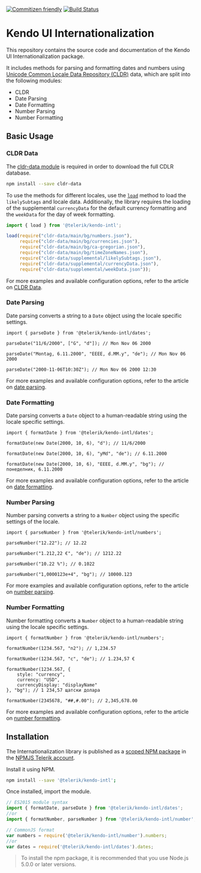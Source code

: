 [![Commitizen friendly](https://img.shields.io/badge/commitizen-friendly-brightgreen.svg)](http://commitizen.github.io/cz-cli/)
[![Build Status](https://travis-ci.com/telerik/kendo-intl.svg?token=3s7syPkx5EoKF4W54SVa&branch=master)](https://travis-ci.com/telerik/kendo-intl)

# Kendo UI Internationalization

This repository contains the source code and documentation of the Kendo UI Internationalization package.

It includes methods for parsing and formatting dates and numbers using [Unicode Common Locale Data Repository (CLDR)](http://cldr.unicode.org/) data, which are split into the following modules:

* CLDR
* Date Parsing
* Date Formatting
* Number Parsing
* Number Formatting

## Basic Usage

### CLDR Data

The [cldr-data module](https://www.npmjs.com/package/cldr-data) is required in order to download the full CDLR database.
```sh
npm install --save cldr-data
```

To use the methods for different locales, use the [`load`](https://github.com/telerik/kendo-intl/blob/master/docs/cldr/api.md#load) method to load the `likelySubtags` and locale data. Additionally, the library requires the loading of the supplemental `currencyData` for the default currency formatting and the `weekData` for the day of week formatting.

```javascript
import { load } from '@telerik/kendo-intl';

load(require("cldr-data/main/bg/numbers.json"),
     require("cldr-data/main/bg/currencies.json"),
     require("cldr-data/main/bg/ca-gregorian.json"),
     require("cldr-data/main/bg/timeZoneNames.json"),
     require("cldr-data/supplemental/likelySubtags.json"),
     require("cldr-data/supplemental/currencyData.json"),
     require("cldr-data/supplemental/weekData.json"));
```

For more examples and available configuration options, refer to the article on [CLDR Data](https://github.com/telerik/kendo-intl/blob/master/docs/cldr/index.md).

### Date Parsing

Date parsing converts a string to a `Date` object using the locale specific settings.

    import { parseDate } from '@telerik/kendo-intl/dates';

    parseDate("11/6/2000", ["G", "d"]); // Mon Nov 06 2000

    parseDate("Montag, 6.11.2000", "EEEE, d.MM.y", "de"); // Mon Nov 06 2000

    parseDate("2000-11-06T10:30Z"); // Mon Nov 06 2000 12:30

For more examples and available configuration options, refer to the article on [date parsing](https://github.com/telerik/kendo-intl/blob/master/docs/dates/date-parsing.md).

### Date Formatting

Date parsing converts a `Date` object to a human-readable string using the locale specific settings.

    import { formatDate } from '@telerik/kendo-intl/dates';

    formatDate(new Date(2000, 10, 6), "d"); // 11/6/2000

    formatDate(new Date(2000, 10, 6), "yMd", "de"); // 6.11.2000

    formatDate(new Date(2000, 10, 6), "EEEE, d.MM.y", "bg"); // понеделник, 6.11.2000

For more examples and available configuration options, refer to the article on [date formatting](https://github.com/telerik/kendo-intl/blob/master/docs/dates/date-formatting.md).

### Number Parsing

Number parsing converts a string to a `Number` object using the specific settings of the locale.

    import { parseNumber } from '@telerik/kendo-intl/numbers';

    parseNumber("12.22"); // 12.22

    parseNumber("1.212,22 €", "de"); // 1212.22

    parseNumber("10.22 %"); // 0.1022    

    parseNumber("1,0000123e+4", "bg"); // 10000.123

For more examples and available configuration options, refer to the article on [number parsing](https://github.com/telerik/kendo-intl/blob/master/docs/numbers/number-parsing.md).

### Number Formatting

Number formatting converts a `Number` object to a human-readable string using the locale specific settings.

    import { formatNumber } from '@telerik/kendo-intl/numbers';

    formatNumber(1234.567, "n2"); // 1,234.57

    formatNumber(1234.567, "c", "de"); // 1.234,57 €

    formatNumber(1234.567, {
        style: "currency",
        currency: "USD",
        currencyDisplay: "displayName"
    }, "bg"); // 1 234,57 щатски долара

    formatNumber(2345678, "##,#.00"); // 2,345,678.00

For more examples and available configuration options, refer to the article on [number formatting](https://github.com/telerik/kendo-intl/blob/master/docs/numbers/number-formatting.md).

## Installation

The Internationalization library is published as a [scoped NPM package](https://docs.npmjs.com/misc/scope) in the [NPMJS Telerik account](https://www.npmjs.com/~telerik).

Install it using NPM.

```bash
npm install --save '@telerik/kendo-intl';
```

Once installed, import the module.

```javascript
// ES2015 module syntax
import { formatDate, parseDate } from '@telerik/kendo-intl/dates';
//or
import { formatNumber, parseNumber } from '@telerik/kendo-intl/number';
```
```javascript
// CommonJS format
var numbers = require('@telerik/kendo-intl/number').numbers;
//or
var dates = require('@telerik/kendo-intl/dates').dates;
```

> To install the npm package, it is recommended that you use Node.js 5.0.0 or later versions.
